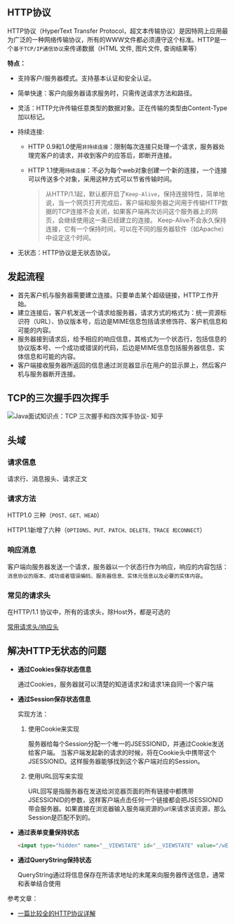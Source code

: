 ## HTTP协议

HTTP协议（HyperText Transfer Protocol，超文本传输协议）是因特网上应用最为广泛的一种网络传输协议，所有的WWW文件都必须遵守这个标准。HTTP是一个`基于TCP/IP通信协议`来传递数据（HTML 文件, 图片文件, 查询结果等）

**特点：**

+ 支持客户/服务器模式。支持基本认证和安全认证。

+ 简单快速：客户向服务器请求服务时，只需传送请求方法和路径。

+ 灵活：HTTP允许传输任意类型的数据对象。正在传输的类型由Content-Type加以标记。

+ 持续连接:

  + HTTP 0.9和1.0使用`非持续连接`：限制每次连接只处理一个请求，服务器处理完客户的请求，并收到客户的应答后，即断开连接。

  + HTTP 1.1使用`持续连接`：不必为每个web对象创建一个新的连接，一个连接可以传送多个对象，采用这种方式可以节省传输时间。

    > 从HTTP/1.1起，默认都开启了`Keep-Alive`，保持连接特性，简单地说，当一个网页打开完成后，客户端和服务器之间用于传输HTTP数据的TCP连接不会关闭，如果客户端再次访问这个服务器上的网页，会继续使用这一条已经建立的连接。
    > Keep-Alive不会永久保持连接，它有一个保持时间，可以在不同的服务器软件（如Apache）中设定这个时间。

+ 无状态：HTTP协议是无状态协议。

## 发起流程

+ 首先客户机与服务器需要建立连接。只要单击某个超级链接，HTTP工作开始。
+ 建立连接后，客户机发送一个请求给服务器，请求方式的格式为：统一资源标识符（URL）、协议版本号，后边是MIME信息包括请求修饰符、客户机信息和可能的内容。
+ 服务器接到请求后，给予相应的响应信息，其格式为一个状态行，包括信息的协议版本号、一个成功或错误的代码，后边是MIME信息包括服务器信息、实体信息和可能的内容。
+ 客户端接收服务器所返回的信息通过浏览器显示在用户的显示屏上，然后客户机与服务器断开连接。

## TCP的三次握手四次挥手

![Java面试知识点：TCP 三次握手和四次挥手协议- 知乎](https://pic4.zhimg.com/80/v2-eb29f507ba4513063153ea2fb0c3d05f_1440w.jpg)

## 头域

### 请求信息

请求行、消息报头、请求正文

### 请求方法

HTTP1.0 三种（`POST、GET、HEAD`）

HTTP1.1新增了六种（`OPTIONS、PUT、PATCH、DELETE、TRACE 和CONNECT`）

### 响应消息

客户端向服务器发送一个请求，服务器以一个状态行作为响应，响应的内容包括：`消息协议的版本、成功或者错误编码、服务器信息、实体元信息以及必要的实体内容`。

### 常见的请求头

在HTTP/1.1 协议中，所有的请求头，除Host外，都是可选的

[常用请求头/响应头](http://caibaojian.com/http-protocol.html)



## 解决HTTP无状态的问题

+ **通过Cookies保存状态信息**

  通过Cookies，服务器就可以清楚的知道请求2和请求1来自同一个客户端

+ **通过Session保存状态信息**

  实现方法：

  1. 使用Cookie来实现

     服务器给每个Session分配一个唯一的JSESSIONID，并通过Cookie发送给客户端。
     当客户端发起新的请求的时候，将在Cookie头中携带这个JSESSIONID。这样服务器能够找到这个客户端对应的Session。

  2. 使用URL回写来实现

     URL回写是指服务器在发送给浏览器页面的所有链接中都携带JSESSIONID的参数，这样客户端点击任何一个链接都会把JSESSIONID带会服务器。如果直接在浏览器输入服务端资源的url来请求该资源，那么Session是匹配不到的。

+ **通过表单变量保持状态**

  ```html
  <input type="hidden" name="__VIEWSTATE" id="__VIEWSTATE" value="/wEPDwUKMjA0OTM4MTAwNGRkXUfhlDv1Cs7/qhBlyZROCzlvf5U=" />
  ```

+ **通过QueryString保持状态**

  QueryString通过将信息保存在所请求地址的末尾来向服务器传送信息，通常和表单结合使用

参考文章：
+ [一篇比较全的HTTP协议详解](http://caibaojian.com/http-protocol.html)